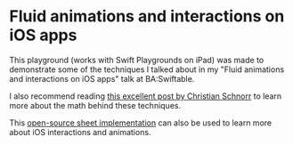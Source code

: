 # Fluid animations and interactions on iOS apps

This playground (works with Swift Playgrounds on iPad) was made to demonstrate some of the techniques I talked about in my "Fluid animations and interactions on iOS apps" talk at BA:Swiftable.

I also recommend reading [this excellent post by Christian Schnorr](https://medium.com/ios-os-x-development/demystifying-uikit-spring-animations-2bb868446773) to learn more about the math behind these techniques.

This [open-source sheet implementation](https://github.com/insidegui/sheet) can also be used to learn more about iOS interactions and animations.